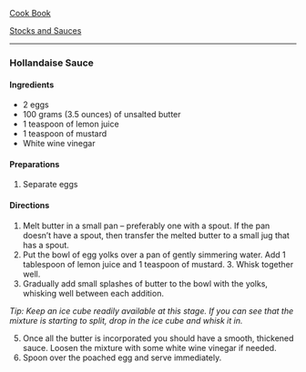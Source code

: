 [Cook Book](https://github.com/vmsmith/CookBook/blob/master/README.md)  

[Stocks and Sauces](https://github.com/vmsmith/CookBook/blob/master/sauces.md)  

-----  

### Hollandaise Sauce     

#### Ingredients  

* 2 eggs  
* 100 grams (3.5 ounces) of unsalted butter  
* 1 teaspoon of lemon juice  
* 1 teaspoon of mustard  
* White wine vinegar  

#### Preparations  

1. Separate eggs  

#### Directions  

1. Melt butter in a small pan – preferably one with a spout. If the pan doesn’t have a spout, then transfer the melted butter to a small jug that has a spout.    
2. Put the bowl of egg yolks over a pan of gently simmering water. Add 1 tablespoon of lemon juice and 1 teaspoon of mustard.   3. Whisk together well.  
4. Gradually add small splashes of butter to the bowl with the yolks, whisking well between each addition.  

*Tip: Keep an ice cube readily available at this stage. If you can see that the mixture is starting to split, drop in the ice cube and whisk it in.*

5. Once all the butter is incorporated you should have a smooth, thickened sauce. Loosen the mixture with some white wine vinegar if needed.  
6. Spoon over the poached egg and serve immediately.  
